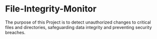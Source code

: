 # File-Integrity-Monitor
The purpose of this Project is to detect unauthorized changes to critical files and directories, safeguarding data integrity and preventing security breaches.
